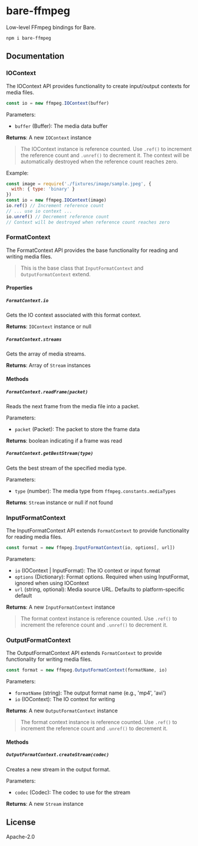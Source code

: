 # bare-ffmpeg

Low-level FFmpeg bindings for Bare.

```
npm i bare-ffmpeg
```

## Documentation

### IOContext

The IOContext API provides functionality to create input/output contexts for media files.

```javascript
const io = new ffmpeg.IOContext(buffer)
```

Parameters:

- `buffer` (Buffer): The media data buffer

**Returns**: A new `IOContext` instance

> The IOContext instance is reference counted. Use `.ref()` to increment the reference count and `.unref()` to decrement it. The context will be automatically destroyed when the reference count reaches zero.

Example:

```javascript
const image = require('./fixtures/image/sample.jpeg', {
  with: { type: 'binary' }
})
const io = new ffmpeg.IOContext(image)
io.ref() // Increment reference count
// ... use io context ...
io.unref() // Decrement reference count
// Context will be destroyed when reference count reaches zero
```

### FormatContext

The FormatContext API provides the base functionality for reading and writing media files.

> This is the base class that `InputFormatContext` and `OutputFormatContext` extend.

#### Properties

##### `FormatContext.io`

Gets the IO context associated with this format context.

**Returns**: `IOContext` instance or null

##### `FormatContext.streams`

Gets the array of media streams.

**Returns**: Array of `Stream` instances

#### Methods

##### `FormatContext.readFrame(packet)`

Reads the next frame from the media file into a packet.

Parameters:

- `packet` (Packet): The packet to store the frame data

**Returns**: boolean indicating if a frame was read

##### `FormatContext.getBestStream(type)`

Gets the best stream of the specified media type.

Parameters:

- `type` (number): The media type from `ffmpeg.constants.mediaTypes`

**Returns**: `Stream` instance or null if not found

### InputFormatContext

The InputFormatContext API extends `FormatContext` to provide functionality for reading media files.

```javascript
const format = new ffmpeg.InputFormatContext(io, options[, url])
```

Parameters:

- `io` (IOContext | InputFormat): The IO context or input format
- `options` (Dictionary): Format options. Required when using InputFormat, ignored when using IOContext
- `url` (string, optional): Media source URL. Defaults to platform-specific default

**Returns**: A new `InputFormatContext` instance

> The format context instance is reference counted. Use `.ref()` to increment the reference count and `.unref()` to decrement it.

### OutputFormatContext

The OutputFormatContext API extends `FormatContext` to provide functionality for writing media files.

```javascript
const format = new ffmpeg.OutputFormatContext(formatName, io)
```

Parameters:

- `formatName` (string): The output format name (e.g., 'mp4', 'avi')
- `io` (IOContext): The IO context for writing

**Returns**: A new `OutputFormatContext` instance

> The format context instance is reference counted. Use `.ref()` to increment the reference count and `.unref()` to decrement it.

#### Methods

##### `OutputFormatContext.createStream(codec)`

Creates a new stream in the output format.

Parameters:

- `codec` (Codec): The codec to use for the stream

**Returns**: A new `Stream` instance

## License

Apache-2.0
